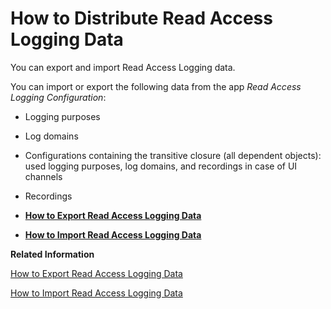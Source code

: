 <!-- loio96390dc5fd024a81ab7155abc0314969 -->

# How to Distribute Read Access Logging Data

You can export and import Read Access Logging data.



You can import or export the following data from the app *Read Access Logging Configuration*:

-   Logging purposes

-   Log domains

-   Configurations containing the transitive closure \(all dependent objects\): used logging purposes, log domains, and recordings in case of UI channels

-   Recordings


-   **[How to Export Read Access Logging Data](How_to_Export_Read_Access_Logging_Data_944a0d4.md "")**  

-   **[How to Import Read Access Logging Data](How_to_Import_Read_Access_Logging_Data_96f7501.md "")**  


**Related Information**  


[How to Export Read Access Logging Data](How_to_Export_Read_Access_Logging_Data_944a0d4.md "")

[How to Import Read Access Logging Data](How_to_Import_Read_Access_Logging_Data_96f7501.md "")

